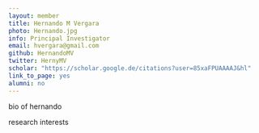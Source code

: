 ```yaml
---
layout: member
title: Hernando M Vergara
photo: Hernando.jpg
info: Principal Investigator
email: hvergara@gmail.com
github: HernandoMV
twitter: HernyMV
scholar: "https://scholar.google.de/citations?user=85xaFPUAAAAJ&hl"
link_to_page: yes
alumni: no
---
```

bio
of
hernando

research
interests   
